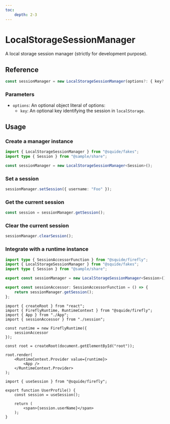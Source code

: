 ```yaml
---
toc:
    depth: 2-3
---
```


# LocalStorageSessionManager

A local storage session manager (strictly for development purpose).

## Reference

```ts
const sessionManager = new LocalStorageSessionManager(options?: { key? })
```

### Parameters

- `options`: An optional object literal of options:
    - `key`: An optional key identifying the session in `localStorage`.

## Usage

### Create a manager instance

```ts
import { LocalStorageSessionManager } from "@squide/fakes";
import type { Session } from "@sample/share";

const sessionManager = new LocalStorageSessionManager<Session>();
```

### Set a session

```ts
sessionManager.setSession({ username: "Foo" });
```

### Get the current session

```ts
const session = sessionManager.getSession();
```

### Clear the current session

```ts
sessionManager.clearSession();
```

### Integrate with a runtime instance

```ts !#8 host/src/session.ts
import type { SessionAccessorFunction } from "@squide/firefly";
import { LocalStorageSessionManager } from "@squide/fakes";
import type { Session } from "@sample/share";

export const sessionManager = new LocalStorageSessionManager<Session>();

export const sessionAccessor: SessionAccessorFunction = () => {
    return sessionManager.getSession();
};
```

```tsx !#4,6-8 host/src/bootstrap.tsx
import { createRoot } from "react";
import { FireflyRuntime, RuntimeContext } from "@squide/firefly";
import { App } from "./App";
import { sessionAccessor } from "./session";

const runtime = new FireflyRuntime({
    sessionAccessor
});

const root = createRoot(document.getElementById("root"));

root.render(
    <RuntimeContext.Provider value={runtime}>
        <App />
    </RuntimeContext.Provider>
);
```

```tsx !#4 remote-module/src/UserProfile.tsx
import { useSession } from "@squide/firefly";

export function UserProfile() {
    const session = useSession();

    return (
        <span>{session.userName}</span>
    );
}
```

